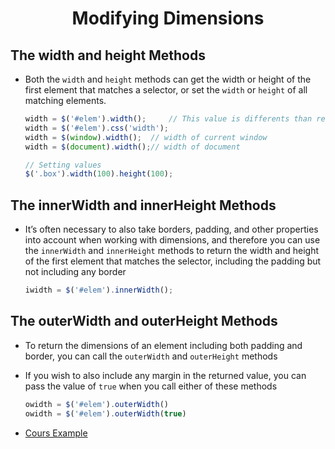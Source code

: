 # <center>Modifying Dimensions</center>

## The width and height Methods

* Both the `width` and `height` methods can get the width or height of the first element that matches a selector, or set the `width` or `height` of all matching elements. 

  ```javascript
  width = $('#elem').width();     // This value is differents than retruning the css value
  width = $('#elem').css('width');
  width = $(window).width();  // width of current window
  width = $(document).width();// width of document 

  // Setting values
  $('.box').width(100).height(100);
  ```

## The innerWidth and innerHeight Methods 

* It’s often necessary to also take borders, padding, and other properties into account when working with dimensions, and therefore you can use the `innerWidth` and `innerHeight` methods to return the width and height of the first element that matches the selector, including the padding but not including any border

  ```javascript
  iwidth = $('#elem').innerWidth();
  ```

## The outerWidth and outerHeight Methods

* To return the dimensions of an element including both padding and border, you can call the `outerWidth` and `outerHeight` methods
* If you wish to also include any margin in the returned value, you can pass the value of `true` when you call either of these methods

  ```javascript
  owidth = $('#elem').outerWidth()
  owidth = $('#elem').outerWidth(true)
  ```
* [Cours Example](./html/5.1-GettingSettingEltsDimension.html)
